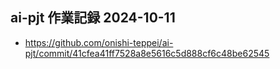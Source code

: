 ## ai-pjt 作業記録 2024-10-11
- https://github.com/onishi-teppei/ai-pjt/commit/41cfea41ff7528a8e5616c5d888cf6c48be62545 <br>
